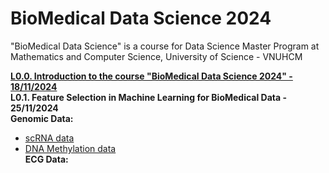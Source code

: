 # BioMedical Data Science 2024
"BioMedical Data Science" is a course for Data Science Master Program at Mathematics and Computer Science, University of Science - VNUHCM

[**L0.0. Introduction to the course "BioMedical Data Science 2024" - 18/11/2024**](https://github.com/luuloi/BioMedical_DataScience_2024/tree/main/Lecture_0) \
**L0.1. Feature Selection in Machine Learning for BioMedical Data - 25/11/2024**\
**Genomic Data:**
- [scRNA data](https://drive.google.com/file/d/1Z26MRz0U8X_btVAaPT9L9adfi9XsWfgM/view?usp=sharing)
- [DNA Methylation data](https://drive.google.com/file/d/12edvyl3rbU7W8y5qrqkzuEzd5KLiAQjU/view?usp=sharing) \
**ECG Data:**
